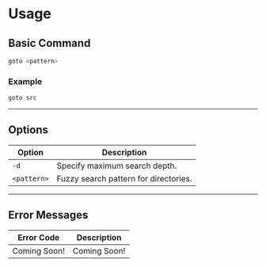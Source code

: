 # Usage

## Basic Command
```bash
goto <pattern>
```

### Example
```bash
goto src
```

----

## Options

| Option | Description |
| ----------- | ------------------------------------- |
| `-d` | Specify maximum search depth. |
| `<pattern>` | Fuzzy search pattern for directories. |

---

## Error Messages

| Error Code | Description |
| ----------- | ------------------------------------- |
| Coming Soon! | Coming Soon! |



